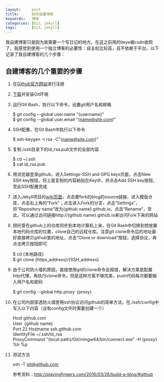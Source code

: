 ```yaml
---
layout:     post
title:      如何自建博客
keywords:   博客
categories: [Git，jekyll]
tags:	    [Git，jekyll]
---
```


我自建博客只是因为我需要一个写日记的地方。在这之前用的iteye被csdn收购了，我感觉到使用一个独立博客的必要性：自主权比较高，且不依赖于平台。以下记录了我自建博客的几个步骤：


## 自建博客的几个重要的步骤 


1. 在[Github官方网站](https://github.com/)进行注册 

2. [下载](https://git-for-windows.github.io/)并安装Git环境
3. 运行Git Bash，执行以下命令，设置git用户名和邮箱

	$ git config --global user.name "{username}"  
	$ git config --global user.email "{name@site.com}"
4. SSH配置，在Git Bash中执行以下命令

	$ ssh-keygen -t rsa -C"{name@site.com}"
5. 复制./ssh目录下的id_rsa.pub文件的全部内容

	$ cd ~/.ssh  
	$ cat id_rsa.pub

6. 用浏览器登录github，进入Settings-SSH and GPG keys页面，点击New SSH key按钮，将上面复制的内容粘贴在Key中，并点击Add SSH key按钮，至此SSH配置完成
7.  进入Jekyll项目的[wiki页面](https://github.com/jekyll/jekyll/wiki/sites)，点击要fork的blog的source链接，进入模版仓库，点击右上角的“Fork”；点击进入Fork的分支，点击“Settings”，将“Repository name”改为{github name}.github.io，点击“Rename”，至此，可以通过访问链接http://{github name}.github.io来访问Fork下来的网站

8.  把托管在github上的仓库同步到本地计算机上来，在Git Bash中切换到想放置本地代码仓库的位置，clone自己的远程仓库。注意git clone命令后的地址最好直接拷贝github里的地址，点击“Clone or download”按钮，选择协议，再点击拷贝按钮即可

	$ cd {本地路径}  
	$ git clone {https_address}/{SSH_address}
9. 由于公司防火墙的原因，直接使用git的clone命令会报错，解决方案是配置http代理，再执行clone命令。但是这种方案不够完美，push代码每次都要输入用户名和密码

	$ git config --global http.proxy ｛proxy｝
10. 在公司内部穿透防火墙使用ssh协议访问github的简单方法，在./ssh/config中写入以下内容（没有config文件时需要创建一个）

	Host github.com  
	User ｛github name｝  
	Port 22 
	Hostname ssh.github.com  
	IdentityFile ~/.ssh/id_rsa  
	ProxyCommand "{local path}/Git/mingw64/bin/connect.exe" -H {proxy} %h %p
11. 测试方法

	ssh -T git@github.com

	参考资料：http://playingfingers.com/2016/03/26/build-a-blog/#github

